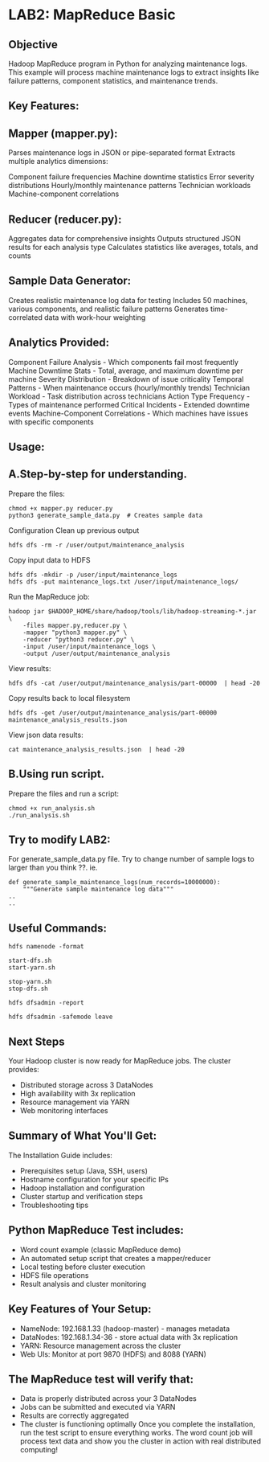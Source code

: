# LAB2: MapReduce Basic

## Objective
Hadoop MapReduce program in Python for analyzing maintenance logs. This example will process machine maintenance logs to extract insights like failure patterns, component statistics, and maintenance trends.

## Key Features:

## Mapper (mapper.py):

Parses maintenance logs in JSON or pipe-separated format
Extracts multiple analytics dimensions:

Component failure frequencies
Machine downtime statistics
Error severity distributions
Hourly/monthly maintenance patterns
Technician workloads
Machine-component correlations

## Reducer (reducer.py):

Aggregates data for comprehensive insights
Outputs structured JSON results for each analysis type
Calculates statistics like averages, totals, and counts

## Sample Data Generator:

Creates realistic maintenance log data for testing
Includes 50 machines, various components, and realistic failure patterns
Generates time-correlated data with work-hour weighting

## Analytics Provided:

Component Failure Analysis - Which components fail most frequently
Machine Downtime Stats - Total, average, and maximum downtime per machine
Severity Distribution - Breakdown of issue criticality
Temporal Patterns - When maintenance occurs (hourly/monthly trends)
Technician Workload - Task distribution across technicians
Action Type Frequency - Types of maintenance performed
Critical Incidents - Extended downtime events
Machine-Component Correlations - Which machines have issues with specific components

## Usage:
## A.Step-by-step for understanding.

Prepare the files:
```
chmod +x mapper.py reducer.py
python3 generate_sample_data.py  # Creates sample data
```

Configuration
Clean up previous output
```
hdfs dfs -rm -r /user/output/maintenance_analysis
```

Copy input data to HDFS
```
hdfs dfs -mkdir -p /user/input/maintenance_logs
hdfs dfs -put maintenance_logs.txt /user/input/maintenance_logs/
```

Run the MapReduce job:
```
hadoop jar $HADOOP_HOME/share/hadoop/tools/lib/hadoop-streaming-*.jar \
    -files mapper.py,reducer.py \
    -mapper "python3 mapper.py" \
    -reducer "python3 reducer.py" \
    -input /user/input/maintenance_logs \
    -output /user/output/maintenance_analysis
```

View results:
```
hdfs dfs -cat /user/output/maintenance_analysis/part-00000  | head -20
```
Copy results back to local filesystem
```
hdfs dfs -get /user/output/maintenance_analysis/part-00000 maintenance_analysis_results.json
```

View json data results:
```
cat maintenance_analysis_results.json  | head -20
```

## B.Using run script.

Prepare the files and run a script:
```
chmod +x run_analysis.sh
./run_analysis.sh
```

## Try to modify LAB2:
For generate_sample_data.py file.
Try to change number of sample logs to larger than you think ??. ie.
```
def generate_sample_maintenance_logs(num_records=10000000):
    """Generate sample maintenance log data"""
..
..
```
## Useful Commands:
```
hdfs namenode -format

start-dfs.sh
start-yarn.sh

stop-yarn.sh
stop-dfs.sh

hdfs dfsadmin -report

hdfs dfsadmin -safemode leave
```

## Next Steps
Your Hadoop cluster is now ready for MapReduce jobs. The cluster provides:
* Distributed storage across 3 DataNodes
* High availability with 3x replication
* Resource management via YARN
* Web monitoring interfaces

## Summary of What You'll Get:
The Installation Guide includes:
* Prerequisites setup (Java, SSH, users)
* Hostname configuration for your specific IPs
* Hadoop installation and configuration
* Cluster startup and verification steps
* Troubleshooting tips


## Python MapReduce Test includes:
* Word count example (classic MapReduce demo)
* An automated setup script that creates a mapper/reducer
* Local testing before cluster execution
* HDFS file operations
* Result analysis and cluster monitoring


## Key Features of Your Setup:
* NameNode: 192.168.1.33 (hadoop-master) - manages metadata
* DataNodes: 192.168.1.34-36 - store actual data with 3x replication
* YARN: Resource management across the cluster
* Web UIs: Monitor at port 9870 (HDFS) and 8088 (YARN)

## The MapReduce test will verify that:
* Data is properly distributed across your 3 DataNodes
* Jobs can be submitted and executed via YARN
* Results are correctly aggregated
* The cluster is functioning optimally
Once you complete the installation, run the test script to ensure everything works. The word count job will process text data and show you the cluster in action with real distributed computing!
